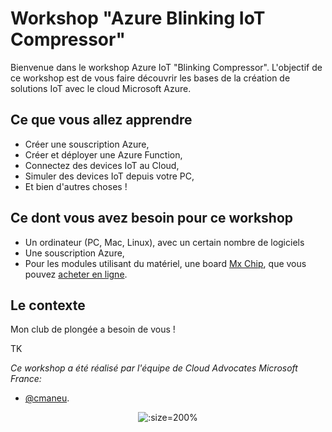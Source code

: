 # Workshop "Azure Blinking IoT Compressor"

Bienvenue dans le workshop Azure IoT "Blinking Compressor".
L'objectif de ce workshop est de vous faire découvrir les bases de la création
de solutions IoT avec le cloud Microsoft Azure.

## Ce que vous allez apprendre

- Créer une souscription Azure,
- Créer et déployer une Azure Function,
- Connectez des devices IoT au Cloud,
- Simuler des devices IoT depuis votre PC,
- Et bien d'autres choses !

## Ce dont vous avez besoin pour ce workshop

- Un ordinateur (PC, Mac, Linux), avec un certain nombre de logiciels
- Une souscription Azure,
- Pour les modules utilisant du matériel, une board [Mx Chip][mxchip], que vous pouvez [acheter en ligne][mxchip-buy]. 

## Le contexte

Mon club de plongée a besoin de vous ! 

TK

_Ce workshop a été réalisé par l'équipe de Cloud Advocates Microsoft France:_ 
- [@cmaneu](https://twitter.com/cmaneu).


<div style="text-align: center;">

![](/img/BIT_IoT.png ':size=200%')

</div>

[mxchip]: https://aka.ms/iot-devkit?wt.mc_id=devroadshowiot-github-chmaneu
[mxchip-buy]: https://aka.ms/iot-devkit-purchase?wt.mc_id=devroadshowiot-github-chmaneu
